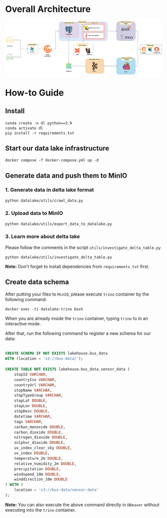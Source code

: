 # Overall Architecture
![](imgs/architecture.png)
# How-to Guide

## Install 
```shell
conda create -n dl python==3.9
conda activate dl
pip install -r requirements.txt
```

## Start our data lake infrastructure
```shell
docker compose -f docker-compose.yml up -d
```

## Generate data and push them to MinIO
### 1. Generate data in delta lake format
```shell
python datalake/utils/crawl_data.py
```
### 2. Upload data to MinIO
```shell
python datalake/utils/export_data_to_datalake.py
```

### 3. Learn more about delta lake
Please follow the comments in the script `utils/investigate_delta_table.py`
```shell
python datalake/utils/investigate_delta_table.py
```

**Note:** Don't forget to install dependencies from `requirements.txt` first.

## Create data schema
After putting your files to `MinIO`, please execute `trino` container by the following command:
```shell
docker exec -ti datalake-trino bash
```

When you are already inside the `trino` container, typing `trino` to in an interactive mode.

After that, run the following command to register a new schema for our data:

```sql

CREATE SCHEMA IF NOT EXISTS lakehouse.bus_data
WITH (location = 's3://bus-data/');

CREATE TABLE NOT EXISTS lakehouse.bus_data.sensor_data (
    stopId VARCHAR,
    countryIso VARCHAR,
    countryUrl VARCHAR,
    stopName VARCHAR,
    stopTypeGroup VARCHAR,
    stopLat DOUBLE,
    stopLon DOUBLE,
    stopDesc DOUBLE,
    datetime VARCHAR,
    tags VARCHAR,
    carbon_monoxide DOUBLE,
    carbon_dioxide DOUBLE,
    nitrogen_dioxide DOUBLE,
    sulphur_dioxide DOUBLE,
    uv_index_clear_sky DOUBLE,
    uv_index DOUBLE,
    temperature_2m DOUBLE,
    relative_humidity_2m DOUBLE,
    precipitation DOUBLE,
    windspeed_10m DOUBLE,
    winddirection_10m DOUBLE
) WITH (
    location = 's3://bus-data/sensor-data'
);

```


**Note:** You can also execute the above command directly in `DBeaver` without executing into the `trino` container.